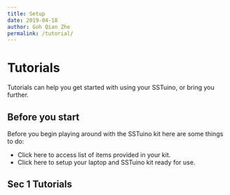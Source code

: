 ```yaml
---
title: Setup
date: 2019-04-18
author: Goh Qian Zhe
permalink: /tutorial/
---
```

# Tutorials
Tutorials can help you get started with using your SSTuino, or bring you further.

## Before you start
Before you begin playing around with the SSTuino kit here are some things to do:

* Click here to access list of items provided in your kit.
* Click here to setup your laptop and SSTuino kit ready for use.

## Sec 1 Tutorials